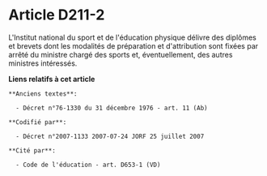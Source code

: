 # Article D211-2

L'Institut national du sport et de l'éducation physique délivre des diplômes et brevets dont les modalités de préparation et
d'attribution sont fixées par arrêté du ministre chargé des sports et, éventuellement, des autres ministres intéressés.

**Liens relatifs à cet article**

	**Anciens textes**:

	  - Décret n°76-1330 du 31 décembre 1976 - art. 11 (Ab)

	**Codifié par**:

	  - Décret n°2007-1133 2007-07-24 JORF 25 juillet 2007

	**Cité par**:

	  - Code de l'éducation - art. D653-1 (VD)
